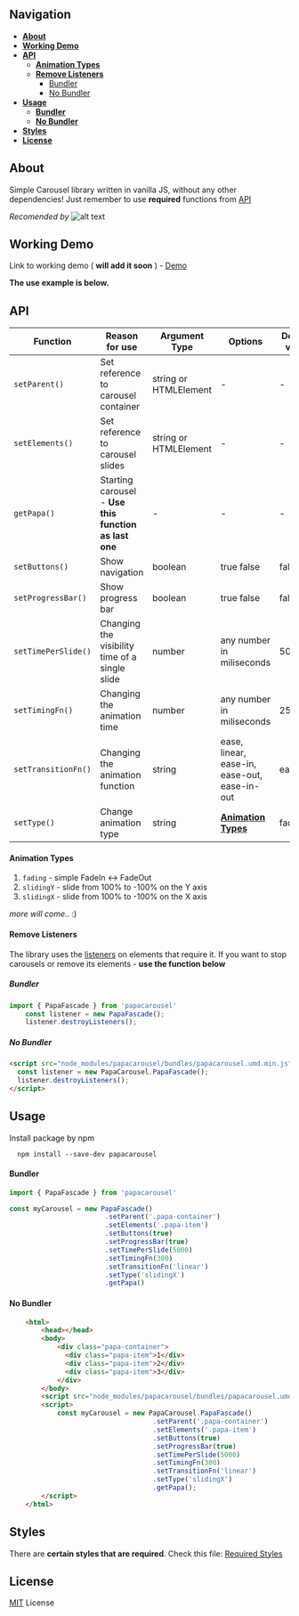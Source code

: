   ## **Navigation**
  
  
  * [**About**](#about)
  * [**Working Demo**](#working-demo)
  * [**API**](#api)
      - [**Animation Types**](#animation-types)
      - [**Remove Listeners**](#remove-listeners)
        * [Bundler](#bundler)
        * [No Bundler](#no-bundler)
  * [**Usage**](#usage)
      - [**Bundler**](#bundler)
      - [**No Bundler**](#no-bundler)
  * [**Styles**](#styles)
  * [**License**](#license)


## **About**

Simple Carousel library written in vanilla JS, without any other dependencies!
Just remember to use **required** functions from [API](#api)

*Recomended by* ![alt text](http://www.avatarsdb.com/avatars/papa_smurf.gif "Papa smurf")

## **Working Demo**

Link to working demo ( **will add it soon** ) - [Demo](https://zgrybus.github.io/papaCarousel/)

**The use example is below.**

## **API**

| Function             | Reason for use                                        | Argument Type         | Options                                               | Default value | Required | Example                          |
| -------------------- | ----------------------------------------------------- | --------------------- | ----------------------------------------------------- | ------------- | -------- | -------------------------------- |
| `setParent()`        | Set reference to carousel container               | string or HTMLElement | -                                                     | -             | true     | `setParent('.papa-container')`   |
| `setElements()`      | Set reference to carousel slides                  | string or HTMLElement | -                                                     | -             | true     | `setElements('.papa-item')`      |
| `getPapa()`          | Starting carousel - **Use this function as last one** | -                     | -                                                     | -             | true     | `getPapa()`                      |
| `setButtons()`      | Show navigation                                | boolean               | true false                                            | false         | false    | `setButtons(true)`               |
| `setProgressBar()`  | Show progress bar                                     | boolean               | true false                                            | false         | false    | `setProgressBar(true)`           |
| `setTimePerSlide()` | Changing the visibility time of a single slide        | number                | any number in miliseconds                             | 5000ms        | false    | `setTimePerSlide(1000)`          |
| `setTimingFn()`     | Changing the animation time                           | number                | any number in miliseconds                             | 250ms         | false    | `setTimingFn(200)`               |
| `setTransitionFn()` | Changing the animation function                       | string                | ease, linear, ease-in, ease-out, ease-in-out          | ease-in       | false    | `setTransitionFn('ease-in-out')` |
| `setType()`         | Change animation type                                  | string                | [**Animation Types**](#animation-types) | fading         | false   | `setType('fading')`              |

#### **Animation Types**

1. `fading` - simple FadeIn <-> FadeOut
2. `slidingY` - slide from 100% to -100% on the Y axis
3. `slidingX` - slide from 100% to -100% on the X axis

*more will come..* :)

#### **Remove Listeners**

The library uses the [listeners](https://developer.mozilla.org/en-US/docs/Web/API/EventTarget/addEventListener) on elements that require it. If you want to stop carousels or remove its elements - **use the function below**

##### Bundler

```javascript
import { PapaFascade } from 'papacarousel'
    const listener = new PapaFascade();
    listener.destroyListeners();
```

##### No Bundler

```html
<script src="node_modules/papacarousel/bundles/papacarousel.umd.min.js">
  const listener = new PapaCarousel.PapaFascade(); 
  listener.destroyListeners();
</script>
```

## **Usage**

Install package by npm

```npm
  npm install --save-dev papacarousel
```

#### **Bundler**

```javascript
import { PapaFascade } from 'papacarousel'

const myCarousel = new PapaFascade()
                        .setParent('.papa-container')
                        .setElements('.papa-item')
                        .setButtons(true)
                        .setProgressBar(true)
                        .setTimePerSlide(5000)
                        .setTimingFn(300)
                        .setTransitionFn('linear')
                        .setType('slidingX')
                        .getPapa()
```

#### **No Bundler**

```html
    <html>
        <head></head>
        <body>
            <div class="papa-container">
              <div class="papa-item">1</div>
              <div class="papa-item">2</div>
              <div class="papa-item">3</div>
            </div>
        </body>
        <script src="node_modules/papacarousel/bundles/papacarousel.umd.min.js"></script>
        <script>
            const myCarousel = new PapaCarousel.PapaFascade()
                                    .setParent('.papa-container')
                                    .setElements('.papa-item')
                                    .setButtons(true)
                                    .setProgressBar(true)
                                    .setTimePerSlide(5000)
                                    .setTimingFn(300)
                                    .setTransitionFn('linear')
                                    .setType('slidingX')
                                    .getPapa();
        </script>
    </html>
```

## **Styles**

There are **certain styles that are required**. Check this file: [Required Styles](https://github.com/zgrybus/papaCarousel/blob/master/papaCarousel.css)

## **License**

[MIT](https://en.wikipedia.org/wiki/MIT_License) License
